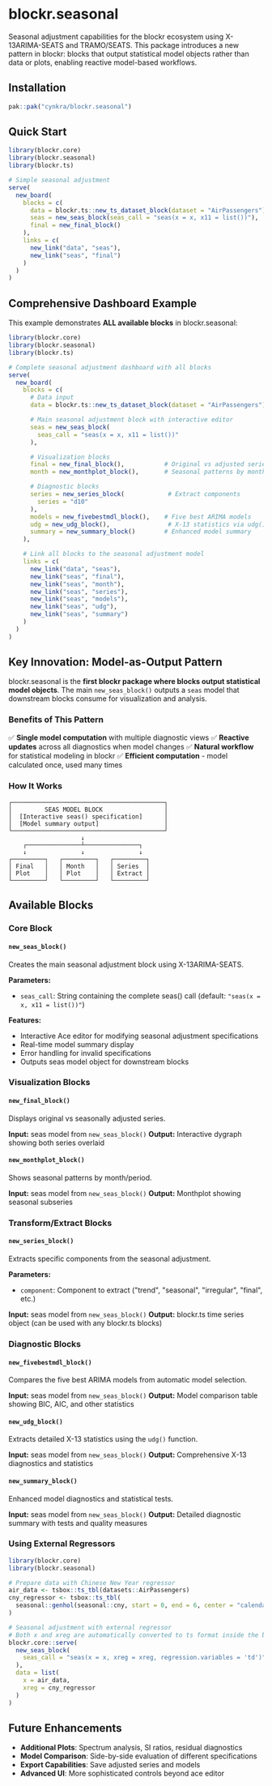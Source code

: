 # blockr.seasonal

Seasonal adjustment capabilities for the blockr ecosystem using X-13ARIMA-SEATS and TRAMO/SEATS. This package introduces a new pattern in blockr: blocks that output statistical model objects rather than data or plots, enabling reactive model-based workflows.

## Installation

```r
pak::pak("cynkra/blockr.seasonal")
```

## Quick Start

```r
library(blockr.core)
library(blockr.seasonal)
library(blockr.ts)

# Simple seasonal adjustment
serve(
  new_board(
    blocks = c(
      data = blockr.ts::new_ts_dataset_block(dataset = "AirPassengers"),
      seas = new_seas_block(seas_call = "seas(x = x, x11 = list())"),
      final = new_final_block()
    ),
    links = c(
      new_link("data", "seas"),
      new_link("seas", "final")
    )
  )
)
```

## Comprehensive Dashboard Example

This example demonstrates **ALL available blocks** in blockr.seasonal:

```r
library(blockr.core)
library(blockr.seasonal)
library(blockr.ts)

# Complete seasonal adjustment dashboard with all blocks
serve(
  new_board(
    blocks = c(
      # Data input
      data = blockr.ts::new_ts_dataset_block(dataset = "AirPassengers"),

      # Main seasonal adjustment block with interactive editor
      seas = new_seas_block(
        seas_call = "seas(x = x, x11 = list())"
      ),

      # Visualization blocks
      final = new_final_block(),           # Original vs adjusted series
      month = new_monthplot_block(),       # Seasonal patterns by month

      # Diagnostic blocks
      series = new_series_block(            # Extract components
        series = "d10"
      ),
      models = new_fivebestmdl_block(),    # Five best ARIMA models
      udg = new_udg_block(),                # X-13 statistics via udg()
      summary = new_summary_block()        # Enhanced model summary
    ),

    # Link all blocks to the seasonal adjustment model
    links = c(
      new_link("data", "seas"),
      new_link("seas", "final"),
      new_link("seas", "month"),
      new_link("seas", "series"),
      new_link("seas", "models"),
      new_link("seas", "udg"),
      new_link("seas", "summary")
    )
  )
)
```

## Key Innovation: Model-as-Output Pattern

blockr.seasonal is the **first blockr package where blocks output statistical model objects**. The main `new_seas_block()` outputs a `seas` model that downstream blocks consume for visualization and analysis.

### Benefits of This Pattern

✅ **Single model computation** with multiple diagnostic views
✅ **Reactive updates** across all diagnostics when model changes
✅ **Natural workflow** for statistical modeling in blockr
✅ **Efficient computation** - model calculated once, used many times

### How It Works

```
┌──────────────────────────────────────────┐
│         SEAS MODEL BLOCK                 │
│  [Interactive seas() specification]      │
│  [Model summary output]                  │
└──────────────────────────────────────────┘
                    ↓
    ┌───────────────┴───────────────┐
    ↓               ↓               ↓
┌─────────┐   ┌─────────┐   ┌─────────┐
│ Final   │   │ Month   │   │ Series  │
│ Plot    │   │ Plot    │   │ Extract │
└─────────┘   └─────────┘   └─────────┘
```

## Available Blocks

### Core Block

#### `new_seas_block()`

Creates the main seasonal adjustment block using X-13ARIMA-SEATS.

**Parameters:**
- `seas_call`: String containing the complete seas() call (default: `"seas(x = x, x11 = list())"`)

**Features:**
- Interactive Ace editor for modifying seasonal adjustment specifications
- Real-time model summary display
- Error handling for invalid specifications
- Outputs seas model object for downstream blocks

### Visualization Blocks

#### `new_final_block()`

Displays original vs seasonally adjusted series.

**Input:** seas model from `new_seas_block()`
**Output:** Interactive dygraph showing both series overlaid

#### `new_monthplot_block()`

Shows seasonal patterns by month/period.

**Input:** seas model from `new_seas_block()`
**Output:** Monthplot showing seasonal subseries

### Transform/Extract Blocks

#### `new_series_block()`

Extracts specific components from the seasonal adjustment.

**Parameters:**
- `component`: Component to extract ("trend", "seasonal", "irregular", "final", etc.)

**Input:** seas model from `new_seas_block()`
**Output:** blockr.ts time series object (can be used with any blockr.ts blocks)

### Diagnostic Blocks

#### `new_fivebestmdl_block()`

Compares the five best ARIMA models from automatic model selection.

**Input:** seas model from `new_seas_block()`
**Output:** Model comparison table showing BIC, AIC, and other statistics

#### `new_udg_block()`

Extracts detailed X-13 statistics using the `udg()` function.

**Input:** seas model from `new_seas_block()`
**Output:** Comprehensive X-13 diagnostics and statistics

#### `new_summary_block()`

Enhanced model diagnostics and statistical tests.

**Input:** seas model from `new_seas_block()`
**Output:** Detailed diagnostic summary with tests and quality measures

### Using External Regressors

```r
library(blockr.core)
library(blockr.seasonal)

# Prepare data with Chinese New Year regressor
air_data <- tsbox::ts_tbl(datasets::AirPassengers)
cny_regressor <- tsbox::ts_tbl(
  seasonal::genhol(seasonal::cny, start = 0, end = 6, center = "calendar")
)

# Seasonal adjustment with external regressor
# Both x and xreg are automatically converted to ts format inside the block
blockr.core::serve(
  new_seas_block(
    seas_call = "seas(x = x, xreg = xreg, regression.variables = 'td')"
  ),
  data = list(
    x = air_data,
    xreg = cny_regressor
  )
)
```

## Future Enhancements

- **Additional Plots**: Spectrum analysis, SI ratios, residual diagnostics
- **Model Comparison**: Side-by-side evaluation of different specifications
- **Export Capabilities**: Save adjusted series and models
- **Advanced UI**: More sophisticated controls beyond ace editor

